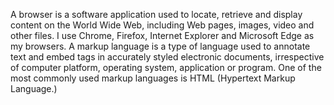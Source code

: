 A browser is a software application used to locate, retrieve and display content on the World Wide Web, including Web pages, images, video and other files. I use Chrome, Firefox, Internet Explorer and Microsoft Edge as my browsers.
A markup language is a type of language used to annotate text and embed tags in accurately styled electronic documents, irrespective of computer platform, operating system, application or program. One of the most commonly used markup languages is HTML (Hypertext Markup Language.)
